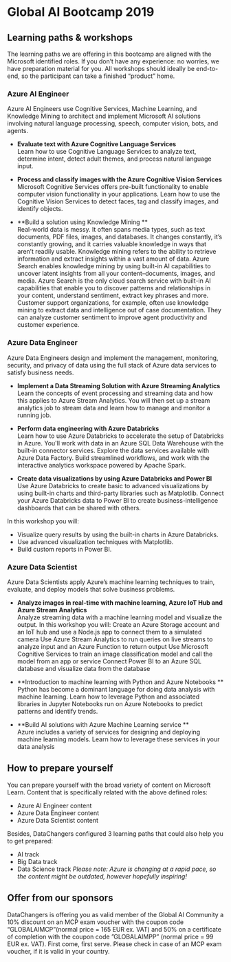 # Global AI Bootcamp 2019 

## Learning paths & workshops 
The learning paths we are offering in this bootcamp are aligned with the Microsoft identified roles. If you don’t have any experience: no worries, we have preparation material for you. 
All workshops should ideally be end-to-end, so the participant can take a finished “product” home. 
 
### Azure AI Engineer 
Azure AI Engineers use Cognitive Services, Machine Learning, and Knowledge Mining to architect and implement Microsoft AI solutions involving natural language processing, speech, computer vision, bots, and agents. 
 
- **Evaluate text with Azure Cognitive Language Services**    
Learn how to use Cognitive Language Services to analyze text, determine intent, detect adult themes, and process natural language input. 
 
- **Process and classify images with the Azure Cognitive Vision Services**    
Microsoft Cognitive Services offers pre-built functionality to enable computer vision functionality in your applications. Learn how to use the Cognitive Vision Services to detect faces, tag and classify images, and identify objects. 
 
- **Build a solution using Knowledge Mining **   
Real-world data is messy. It often spans media types, such as text documents, PDF files, images, and databases. It changes constantly, it’s constantly growing, and it carries valuable knowledge in ways that aren’t readily usable. Knowledge mining refers to the ability to retrieve information and extract insights within a vast amount of data. Azure Search enables knowledge mining by using built-in AI capabilities to uncover latent insights from all your content–documents, images, and media. Azure Search is the only cloud search service with built-in AI capabilities that enable you to discover patterns and relationships in your content, understand sentiment, extract key phrases and more. Customer support organizations, for example, often use knowledge mining to extract data and intelligence out of case documentation. They can analyze customer sentiment to improve agent productivity and customer experience. 
 
### Azure Data Engineer 
Azure Data Engineers design and implement the management, monitoring, security, and privacy of data using the full stack of Azure data services to satisfy business needs. 

- **Implement a Data Streaming Solution with Azure Streaming Analytics**    
Learn the concepts of event processing and streaming data and how this applies to Azure Stream Analytics. You will then set up a stream analytics job to stream data and learn how to manage and monitor a running job. 
 
- **Perform data engineering with Azure Databricks**    
Learn how to use Azure Databricks to accelerate the setup of Databricks in Azure. You'll work with data in an Azure SQL Data Warehouse with the built-in connector services. Explore the data services available with Azure Data Factory. Build streamlined workflows, and work with the interactive analytics workspace powered by Apache Spark. 
 
- **Create data visualizations by using Azure Databricks and Power BI**   
Use Azure Databricks to create basic to advanced visualizations by using built-in charts and third-party libraries such as Matplotlib. Connect your Azure Databricks data to Power BI to create business-intelligence dashboards that can be shared with others. 
 
In this workshop you will: 
- Visualize query results by using the built-in charts in Azure Databricks. 
- Use advanced visualization techniques with Matplotlib. 
- Build custom reports in Power BI. 
 
### Azure Data Scientist 
Azure Data Scientists apply Azure’s machine learning techniques to train, evaluate, and deploy models that solve business problems. 

- **Analyze images in real-time with machine learning, Azure IoT Hub and Azure Stream Analytics**    
Analyze streaming data with a machine learning model and visualize the output. 
In this workshop you will: 
Create an Azure Storage account and an IoT hub and use a Node.js app to connect them to a simulated camera 
Use Azure Stream Analytics to run queries on live streams to analyze input and an Azure Function to return output 
Use Microsoft Cognitive Services to train an image classification model and call the model from an app or service 
Connect Power BI to an Azure SQL database and visualize data from the database 
 
- **Introduction to machine learning with Python and Azure Notebooks **   
Python has become a dominant language for doing data analysis with machine learning. Learn how to leverage Python and associated libraries in Jupyter Notebooks run on Azure Notebooks to predict patterns and identify trends. 
 
- **Build AI solutions with Azure Machine Learning service **   
Azure includes a variety of services for designing and deploying machine learning models. Learn how to leverage these services in your data analysis


## How to prepare yourself 
You can prepare yourself with the broad variety of content on Microsoft Learn. Content that is specifically related with the above defined roles: 
- Azure AI Engineer content 
- Azure Data Engineer content 
- Azure Data Scientist content 

Besides, DataChangers configured 3 learning paths that could also help you to get prepared: 
- AI track 
- Big Data track 
- Data Science track 
*Please note: Azure is changing at a rapid pace, so the content might be outdated, however hopefully inspiring!* 

## Offer from our sponsors 
 
DataChangers is offering you as valid member of the Global AI Community a 10% discount on an MCP exam voucher with the coupon code “GLOBALAIMCP”(normal price = 165 EUR ex. VAT) and 50% on a certificate of completion with the coupon code ”GLOBALAIMPP” (normal price = 99 EUR ex. VAT). First come, first serve. Please check in case of an MCP exam voucher, if it is valid in your country. 
